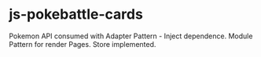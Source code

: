# js-pokebattle-cards
Pokemon API consumed with Adapter Pattern - Inject dependence. Module Pattern for render Pages. Store implemented.
